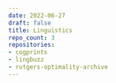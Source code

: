 ```yaml
---
date: 2022-06-27
draft: false
title: Linguistics
repo_count: 3
repositories:
- cogprints
- lingbuzz
- rutgers-optimality-archive
---
```



